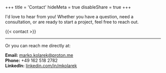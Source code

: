 +++
title = 'Contact'
hideMeta = true
disableShare = true
+++

I'd love to hear from you! Whether you have a question, need a consultation, or are ready to start a project, feel free to reach out.

{{< contact >}}

***

Or you can reach me directly at:

**Email:** [marko.kolarek@proton.me](mailto:marko.kolarek@proton.me)  
**Phone:** +49 162 518 2782  
**LinkedIn:** [linkedin.com/in/mkolarek](https://linkedin.com/in/mkolarek)  

